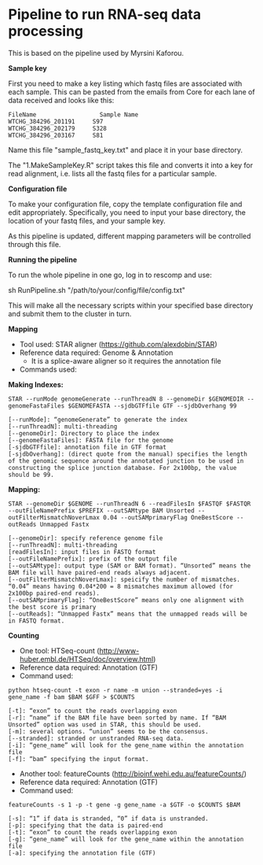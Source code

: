 # Pipeline to run RNA-seq data processing

This is based on the pipeline used by Myrsini Kaforou.

**Sample key**

First you need to make a key listing which fastq files are associated with each
sample. This can be pasted from the emails from Core for each lane of data 
received and looks like this:

```
FileName	              Sample Name
WTCHG_384296_201191	    S97
WTCHG_384296_202179	    S328
WTCHG_384296_203167	    S81
```

Name this file "sample_fastq_key.txt" and place it in your base directory.

The "1.MakeSampleKey.R" script takes this file and converts it into a key for
read alignment, i.e. lists all the fastq files for a particular sample.


**Configuration file**

To make your configuration file, copy the template configuration file and edit
appropriately. Specifically, you need to input your base directory, the location
of your fastq files, and your sample key. 

As this pipeline is updated, different mapping parameters will be controlled 
through this file.


**Running the pipeline**

To run the whole pipeline in one go, log in to rescomp and use:

sh RunPipeline.sh "/path/to/your/config/file/config.txt"

This will make all the necessary scripts within your specified base directory and
submit them to the cluster in turn.


**Mapping**

- Tool used: STAR aligner (https://github.com/alexdobin/STAR)
- Reference data required: Genome & Annotation
	- It is a splice-aware aligner so it requires the annotation file
-  Commands used:
	
**Making Indexes:**

```
STAR --runMode genomeGenerate --runThreadN 8 --genomeDir $GENOMEDIR --genomeFastaFiles $GENOMEFASTA --sjdbGTFfile GTF --sjdbOverhang 99

[--runMode]: “genomeGenerate” to generate the index
[--runThreadN]: multi-threading
[--genomeDir]: Directory to place the index
[--genomeFastaFiles]: FASTA file for the genome
[-sjdbGTFfile]: annotation file in GTF format
[-sjdbOverhang]: (direct quote from the manual) specifies the length of the genomic sequence around the annotated junction to be used in constructing the splice junction database. For 2x100bp, the value should be 99.
```

**Mapping:**
```
STAR --genomeDir $GENOME --runThreadN 6 --readFilesIn $FASTQF $FASTQR --outFileNamePrefix $PREFIX --outSAMtype BAM Unsorted --outFilterMismatchNoverLmax 0.04 --outSAMprimaryFlag OneBestScore --outReads Unmapped Fastx

[--genomeDir]: specify reference genome file
[--runThreadN]: multi-threading
[readFilesIn]: input files in FASTQ format
[--outFileNamePrefix]: prefix of the output file
[--outSAMtype]: output type (SAM or BAM format). “Unsorted” means the BAM file will have paired-end reads always adjacent.
[--outFilterMismatchNoverLmax]: speicify the number of mismatches. “0.04” means having 0.04*200 = 8 mismatches maximum allowed (for 2x100bp paired-end reads).
[--outSAMprimaryFlag]: “OneBestScore” means only one alignment with the best score is primary
[--outReads]: “Unmapped Fastx” means that the unmapped reads will be in FASTQ format.
```

**Counting**
- One tool: HTSeq-count (http://www-huber.embl.de/HTSeq/doc/overview.html)
- Reference data required: Annotation (GTF)
- Command used:

```
python htseq-count -t exon -r name -m union --stranded=yes -i gene_name -f bam $BAM $GFF > $COUNTS

[-t]: “exon” to count the reads overlapping exon
[-r]: “name” if the BAM file have been sorted by name. If “BAM Unsorted” option was used in STAR, this should be used.
[-m]: several options. “union” seems to be the consensus.
[--stranded]: stranded or unstranded RNA-seq data.
[-i]: “gene_name” will look for the gene_name within the annotation file
[-f]: “bam” specifying the input format.
```

- Another tool: featureCounts (http://bioinf.wehi.edu.au/featureCounts/)
- Reference data required: Annotation (GTF)
- Command used:

```
featureCounts -s 1 -p -t gene -g gene_name -a $GTF -o $COUNTS $BAM

[-s]: “1” if data is stranded, “0” if data is unstranded.
[-p]: specifying that the data is paired-end
[-t]: “exon” to count the reads overlapping exon
[-g]: “gene_name” will look for the gene_name within the annotation file
[-a]: specifying the annotation file (GTF)
```